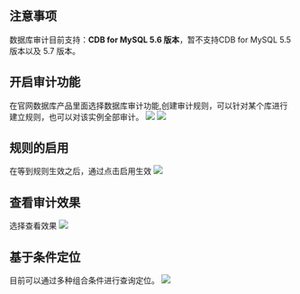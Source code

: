 ## 注意事项
数据库审计目前支持：**CDB for MySQL 5.6 版本**，暂不支持CDB for MySQL 5.5 版本以及 5.7 版本。

## 开启审计功能
在官网数据库产品里面选择数据库审计功能,创建审计规则，可以针对某个库进行建立规则，也可以对该实例全部审计。
![][image-sj1]
![][image-sj2]

## 规则的启用
在等到规则生效之后，通过点击启用生效
![][image-sj3]

## 查看审计效果
选择查看效果
![][image-sj4]

## 基于条件定位
目前可以通过多种组合条件进行查询定位。
![][image-sj5]





















[image-sj1]:https://mc.qcloudimg.com/static/img/d4c53267a2bb916bc116ddf470ff0038/shenji1.png
[image-sj2]:https://mc.qcloudimg.com/static/img/28b0b5b5444e595ff62c58fa4e71bef9/shenji2.png
[image-sj3]:https://mc.qcloudimg.com/static/img/f13631f51104fc7986b3f36b2831e903/shenji3.png
[image-sj4]:https://mc.qcloudimg.com/static/img/b0f0203e9adee66b24b02864b85490fa/shenji4.png
[image-sj5]:https://mc.qcloudimg.com/static/img/5562baa12150fdd30baef8333ba3dd3b/shenji6.png


